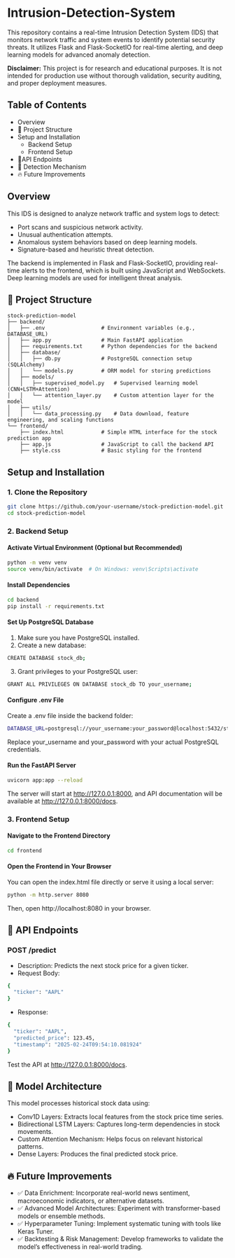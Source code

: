 # Intrusion-Detection-System

This repository contains a real-time Intrusion Detection System (IDS) that monitors network traffic and system events to identify potential security threats. It utilizes Flask and Flask-SocketIO for real-time alerting, and deep learning models for advanced anomaly detection.

**Disclaimer:** This project is for research and educational purposes. It is not intended for production use without thorough validation, security auditing, and proper deployment measures.

## Table of Contents

- Overview
- 📁 Project Structure
- Setup and Installation
  - Backend Setup
  - Frontend Setup
- 🎯API Endpoints
- 📌 Detection Mechanism
- 🔥 Future Improvements

## Overview

This IDS is designed to analyze network traffic and system logs to detect:

- Port scans and suspicious network activity.
- Unusual authentication attempts.
- Anomalous system behaviors based on deep learning models.
- Signature-based and heuristic threat detection.

The backend is implemented in Flask and Flask-SocketIO, providing real-time alerts to the frontend, which is built using JavaScript and WebSockets. Deep learning models are used for intelligent threat analysis.
## 📁 Project Structure
```
stock-prediction-model
├── backend/
│   ├── .env                  # Environment variables (e.g., DATABASE_URL)
│   ├── app.py                # Main FastAPI application
│   ├── requirements.txt      # Python dependencies for the backend
│   ├── database/
│   │   ├── db.py             # PostgreSQL connection setup (SQLAlchemy)
│   │   └── models.py         # ORM model for storing predictions
│   ├── models/
│   │   ├── supervised_model.py   # Supervised learning model (CNN+LSTM+Attention)
│   │   └── attention_layer.py    # Custom attention layer for the model
│   ├── utils/
│   │   └── data_processing.py    # Data download, feature engineering, and scaling functions
└── frontend/
    ├── index.html            # Simple HTML interface for the stock prediction app
    ├── app.js                # JavaScript to call the backend API
    ├── style.css             # Basic styling for the frontend
```

## Setup and Installation

### **1. Clone the Repository**

```bash
git clone https://github.com/your-username/stock-prediction-model.git
cd stock-prediction-model
```

### **2. Backend Setup**

#### Activate Virtual Environment (Optional but Recommended)

```bash
python -m venv venv
source venv/bin/activate  # On Windows: venv\Scripts\activate
```

#### Install Dependencies

```bash
cd backend
pip install -r requirements.txt
```

#### Set Up PostgreSQL Database

1. Make sure you have PostgreSQL installed.
2. Create a new database:
```bash
CREATE DATABASE stock_db;
```
3. Grant privileges to your PostgreSQL user:
```bash
GRANT ALL PRIVILEGES ON DATABASE stock_db TO your_username;
```
#### Configure .env File

Create a .env file inside the backend folder:

```bash
DATABASE_URL=postgresql://your_username:your_password@localhost:5432/stock_db
```
Replace your_username and your_password with your actual PostgreSQL credentials.

#### Run the FastAPI Server
```bash
uvicorn app:app --reload
```

The server will start at http://127.0.0.1:8000, and API documentation will be available at http://127.0.0.1:8000/docs.

### **3. Frontend Setup**

#### Navigate to the Frontend Directory
```bash
cd frontend
```

#### Open the Frontend in Your Browser
You can open the index.html file directly or serve it using a local server:
```bash
python -m http.server 8080
```

Then, open http://localhost:8080 in your browser.
 
## 🎯 API Endpoints

### **POST /predict**
- Description: Predicts the next stock price for a given ticker.
- Request Body:

```bash
{
  "ticker": "AAPL"
}
```
- Response:
```bash
{
  "ticker": "AAPL",
  "predicted_price": 123.45,
  "timestamp": "2025-02-24T09:54:10.081924"
}
```
Test the API at http://127.0.0.1:8000/docs.  

## 📌 Model Architecture

This model processes historical stock data using:
- Conv1D Layers: Extracts local features from the stock price time series.
- Bidirectional LSTM Layers: Captures long-term dependencies in stock movements.
- Custom Attention Mechanism: Helps focus on relevant historical patterns.
- Dense Layers: Produces the final predicted stock price.

## 🔥 Future Improvements

- ✅ Data Enrichment: Incorporate real-world news sentiment, macroeconomic indicators, or alternative datasets.
- ✅ Advanced Model Architectures: Experiment with transformer-based models or ensemble methods.
- ✅ Hyperparameter Tuning: Implement systematic tuning with tools like Keras Tuner.
- ✅ Backtesting & Risk Management: Develop frameworks to validate the model’s effectiveness in real-world trading.
